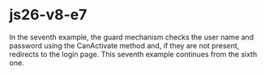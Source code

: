 # js26-v8-e7
In the seventh example, the guard mechanism checks the user name and password using the CanActivate method and, if they are not present, redirects to the login page.
This seventh example continues from the sixth one.

